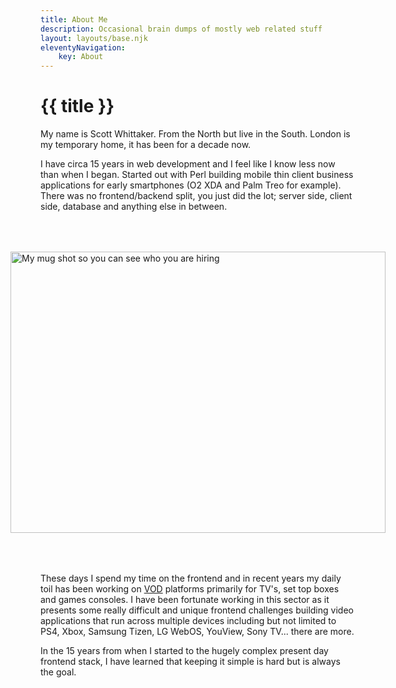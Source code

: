 ```yaml
---
title: About Me
description: Occasional brain dumps of mostly web related stuff
layout: layouts/base.njk
eleventyNavigation:
    key: About
---
```


<h1>{{ title }}</h1>

<style>
    figure {
        display: flex;
        flex-direction: column;
        align-items: center;
        margin: 4rem 0;
    }
</style>

My name is Scott Whittaker. From the North but live in the South. London is my temporary home, it has been for a decade now.

I have circa 15 years in web development and I feel like I know less now than when I began. Started out with Perl building mobile thin client business applications for early smartphones (O2 XDA and Palm Treo for example). There was no frontend/backend split, you just did the lot; server side, client side, database and anything else in between.

<figure>
    <picture>
        <source srcset="img/about.webp" type="image/webp">
        <image alt="My mug shot so you can see who you are hiring" width="600" height="450" src="img/about.png">
    </picture>
</figure>

These days I spend my time on the frontend and in recent years my daily toil has been working on [VOD](https://en.wikipedia.org/wiki/Video_on_demand) platforms primarily for TV's, set top boxes and games consoles. I have been fortunate working in this sector as it presents some really difficult and unique frontend challenges building video applications that run across multiple devices including but not limited to PS4, Xbox, Samsung Tizen, LG WebOS, YouView, Sony TV... there are more.

In the 15 years from when I started to the hugely complex present day frontend stack, I have learned that keeping it simple is hard but is always the goal.

